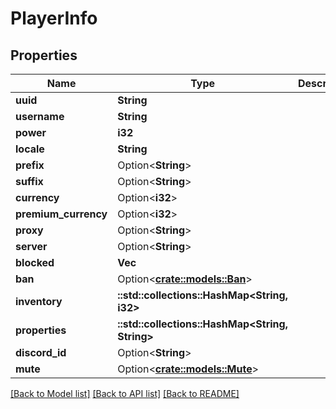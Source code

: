 # PlayerInfo

## Properties

Name | Type | Description | Notes
------------ | ------------- | ------------- | -------------
**uuid** | **String** |  | 
**username** | **String** |  | 
**power** | **i32** |  | 
**locale** | **String** |  | 
**prefix** | Option<**String**> |  | [optional]
**suffix** | Option<**String**> |  | [optional]
**currency** | Option<**i32**> |  | [optional]
**premium_currency** | Option<**i32**> |  | [optional]
**proxy** | Option<**String**> |  | [optional]
**server** | Option<**String**> |  | [optional]
**blocked** | **Vec<String>** |  | 
**ban** | Option<[**crate::models::Ban**](Ban.md)> |  | [optional]
**inventory** | **::std::collections::HashMap<String, i32>** |  | 
**properties** | **::std::collections::HashMap<String, String>** |  | 
**discord_id** | Option<**String**> |  | [optional]
**mute** | Option<[**crate::models::Mute**](Mute.md)> |  | [optional]

[[Back to Model list]](../README.md#documentation-for-models) [[Back to API list]](../README.md#documentation-for-api-endpoints) [[Back to README]](../README.md)


